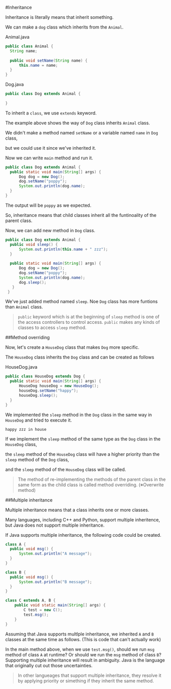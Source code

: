 #Inheritance

Inheritance is literally means that inherit something.

We can make a ```dog``` class which inherits from the ```Animal```.

Animal.java
```java
public class Animal {
  String name;
  
  public void setName(String name) {
      this.name = name;
  }
}
```

Dog.java
```java
public class Dog extends Animal {
  
}
```

To inherit a ```class```, we use ```extends``` keyword.

The example above shows the way of ```Dog``` class inherits ```Animal``` class.

We didn't make a method named ```setName``` or a variable named ```name``` in ```Dog``` class,

but we could use it since we've inherited it.

Now we can write ```main``` method and run it.

```java
public class Dog extends Animal {
  public static void main(String[] args) {
      Dog dog = new Dog();
      dog.setName("poppy");
      System.out.println(dog.name);
  }
}
```

The output will be ```poppy``` as we expected.

So, inheritance means that child classes inherit all the funtinoality of the parent class.

Now, we can add new method in ```Dog``` class.

```java
public class Dog extends Animal {
  public void sleep() {
      System.out.println(this.name + " zzz");
  }
  
  public static void main(String[] args) {
      Dog dog = new Dog();
      dog.setName("poppy");
      System.out.println(dog.name);
      dog.sleep();
   }
 }
 ```
 
 We've just added method named ```sleep```. Noe ```Dog``` class has more funtions than ```Animal``` class.
 
 >```public``` keyword which is at the beginning of ```sleep``` method is one of the access controllers to control access.
 >```public``` makes any kinds of classes to access ```sleep``` method.
 
##Method overriding

Now, let's create a ```HouseDog``` class that makes ```Dog``` more specific.

The ```HouseDog``` class inherits the ```Dog``` class and can be created as follows

HouseDog.java
```java
public class HouseDog extends Dog {
  public static void main(String[] args) {
      HouseDog houseDog = new HouseDog();
      houseDog.setName("happy");
      houseDog.sleep();
  }
}
```

We implemented the ```sleep``` method in the ```Dog``` class in the same way in ```HouseDog``` and tried to execute it.

```happy zzz in house```





If we implement the ```sleep``` method of the same type as the ```Dog``` class in the ```HouseDog``` class, 

the ```sleep``` method of the ```HouseDog``` class will have a higher priority than the ```sleep``` method of the ```Dog``` class, 

and the ```sleep``` method of the ```HouseDog``` class will be called.

>The method of re-implementing the methods of the parent class in the same form as the child class is called method overriding. 
>(※Overwrite method)


##Multiple inheritance

Multiple inheritance means that a class inherits one or more classes.

Many languages, including C++ and Python, support multiple inheritence, but Java does not support multiple inheritance.

If Java supports multiple inheritance, the following code could be created.

```java
class A {
  public void msg() {
      System.out.println("A message");
  }
}

class B {
  public void msg() {
      System.out.println("B message");
  }
}

class C extends A, B {
    public void static main(String[] args) {
        C test = new C();
        test.msg();
    }
}
```


Assuming that Java supports multlple inheritance, we inherited ```A``` and ```B``` classes at the same time as follows.
(This is code that can't actually work)

In the main method above, when we use ```test.msg()```, should we run ```msg``` method of class ```A``` at runtime?
Or should we run the ```msg``` method of class ```B```?
Supporting multiple inheritance will result in ambiguity.
Java is the language that originally cut out those uncertainties.

>In other langueages that support multiple inheritance, they resolve it by applying priority or simething if they inherit the same method.
